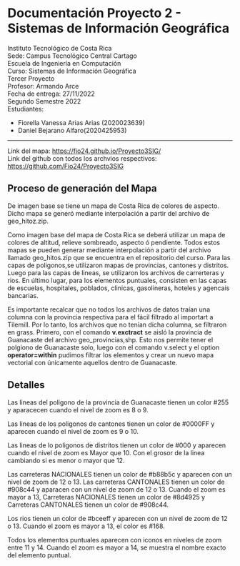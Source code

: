 # Documentación Proyecto 2 - Sistemas de Información Geográfica

Instituto Tecnológico de Costa Rica \
Sede: Campus Tecnológico Central Cartago \
Escuela de Ingeniería en Computación \
Curso: Sistemas de Información Geográfica \
Tercer Proyecto \
Profesor: Armando Arce \
Fecha de entrega: 27/11/2022 \
Segundo Semestre 2022 \
Estudiantes: 
- Fiorella Vanessa Arias Arias (2020023639)
- Daniel Bejarano Alfaro(2020425953) 


- - -

Link del mapa: https://fio24.github.io/Proyecto3SIG/ \
Link del github con todos los archvios respectivos: https://github.com/Fio24/Proyecto3SIG


## Proceso de generación del Mapa
De imagen base se tiene un mapa de Costa Rica de colores de aspecto. Dicho mapa se generó mediante interpolación a partir del archivo de geo_hitoz.zip. 

Como imagen base del mapa de Costa Rica se deberá utilizar un mapa de colores de altitud, relieve sombreado, aspecto ó pendiente. Todos estos mapas se pueden generar mediante interpolación a partir del archivo llamado geo_hitos.zip que se encuentra en el repositorio del curso.
Para las capas de poligonos,se utilizaron mapas de provincias, cantones y distritos. Luego para las capas de lineas, se utilizaron los archivos de carrerteras y rios. En último lugar, para los elementos puntuales, consisten en las capas de escuelas, hospitales, poblados, clinicas, gasolineras, hoteles y agencais bancarias. 

Es importante recalcar que no todos los archivos de datos traían una columna con la provincia respectiva para el fácil filtrado al importart a Tilemill. Por lo tanto, los archivos que no tenían dicha columna, se filtraron en grass. Primero, con el comando **v.exctract** se aisló la provincia de Guanacaste del archivo geo_provincias,shp. Esto nos permite tener el polgiono de Guanacaste solo, luego con el comando v.select y el option **operator=within** pudimos filtrar los elementos y crear un nuevo mapa vectorial con únicamente aquellos dentro de Guanacaste.


## Detalles
Las lineas del poligono de la provincia de Guanacaste tienen un color #255 y aparacecen cuando el nivel de zoom es 8 o 9.

Las lineas de los poligonos de cantones tienen un color de  #0000FF y aparecen cuando el nivel de zoom es 9 o 10.

Las lineas de lo poligonos de distritos tienen un color de #000 y aparecen cuando el nivel de zoom es Mayor que 10. Con el grosor de la linea cambiando si es menor o mayor que 12.

Las carreteras NACIONALES tienen un color de #b88b5c y aparecen con un nivel de zoom de 12 o 13.
Las carreteras CANTONALES tienen un color de #908c44 y aparacen con un nivel de zoom de 12 o 13.
Cuando el zoom es mayor a 13, Carreteras NACIONALES tienen un color de #8d4925 y Carreteras CANTONALES tienen un color de #908c44.

Los rios tienen un color de #bceeff y aparecen con un nivel de zoom de 12 o 13. Cuando el zoom es mayor a 13, el color es #168.

Todos los elementos puntuales aparecen con iconos en niveles de zoom entre 11 y 14.
Cuando el zoom es mayor a 14, se muestra el nombre exacto del elemento puntual.
